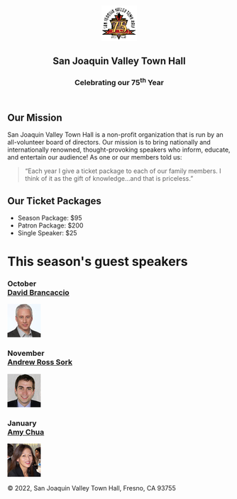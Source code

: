 <!DOCTYPE html>
<html lang="en">

<head>
	<meta charset="utf-8">
	<title>San Joaquin Valley Town Hall</title>
	<link rel="shortcut icon" href="favicon.ico">
	<script src="http://html5shiv.googlecode.com/svn/trunk/html5.js"></script>
</head>

<body>
	<header>
		<img src="town_hall_logo.gif" alt="Town Hall logo" height="80">
		<h2>San Joaquin Valley Town Hall</h2>
		<h3>Celebrating our 75<sup>th</sup> Year</h3>
	</header>
	<main>
		<h2>Our Mission</h2>
		<p>San Joaquin Valley Town Hall is a non-profit organization that is run by an
			all-volunteer board of directors. Our mission is to bring nationally and
			internationally renowned, thought-provoking speakers who inform, educate,
			and entertain our audience! As one or our members told us:</p>
		<blockquote>&ldquo;Each year I give a ticket package to each of our family members.
			I think of it as the gift of knowledge...and that is priceless.&rdquo;</blockquote>
		<h2>Our Ticket Packages</h2>
		<ul>
			<li>Season Package: $95</li>
			<li>Patron Package: $200</li>
			<li>Single Speaker: $25</li>
		</ul>
		<h1>This season's guest speakers</h1>
		<h3>October<br><a href="brancaccio.html">David Brancaccio</a></h3>
		<img src="brancaccio75.jpg" alt="Brancaccio">
        <h3>November<br><a href="Sorkin.html">Andrew Ross Sork</a></h3>
		<img src="sorkin75.jpg" alt="sorkin">
        <h3>January<br><a href="Chua.html">Amy Chua</a></h3>
		<img src="chua75.jpg" alt="Chua">
    </main>
        <footer>
            <p>&copy; 2022, San Joaquin Valley Town Hall, Fresno, CA 93755</p>
        </footer>
    </body>
    </html>
